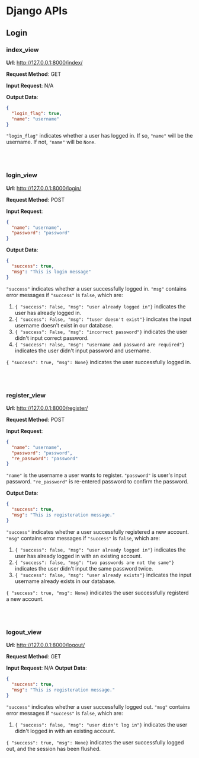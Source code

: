 # Django APIs

## Login

### index_view
**Url**:  http://127.0.0.1:8000/index/

**Request Method**: GET

**Input Request**:  N/A

**Output Data**:
```json
{
  "login_flag": true,
  "name": "username"
}
```
`"login_flag"` indicates whether a user has logged in. 
If so, `"name"` will be the username. 
If not, `"name"` will be `None`.


<br/><br/>
### login_view
**Url**:  http://127.0.0.1:8000/login/

**Request Method**: POST

**Input Request**:
```json
{
  "name": "username",
  "password": "password"
}
```

**Output Data**:
```json
{
  "success": true,
  "msg": "This is login message"
}
```
`"success"` indicates whether a user successfully logged in.
`"msg"` contains error messages if `"success"` is `false`, which are:
  1. `{ "success": False, "msg": "user already logged in"}` indicates the user has already logged in.
  2. `{ "success": False, "msg": "tuser doesn't exist"}` indicates the input username doesn't exist in our database.
  3. `{ "success": False, "msg": "incorrect password"}` indicates the user didn't input correct password.
  4. `{ "success": False, "msg": "username and password are required"}` indicates the user didn't input password and username.

`{ "success": true, "msg": None}` indicates the user successfully logged in.


<br/><br/>
### register_view
**Url**:  http://127.0.0.1:8000/register/

**Request Method**: POST

**Input Request**:
```json
{
  "name": "username",
  "password": "password",
  "re_password": "password"
}
```
`"name"` is the username a user wants to register. 
`"password"` is user's input password.
`"re_password"` is re-entered password to confirm the password.

**Output Data**:
```json
{
  "success": true,
  "msg": "This is registeration message."
}
```
`"success"` indicates whether a user successfully registered a new account.
`"msg"` contains error messages if `"success"` is `false`, which are:
  1. `{ "success": false, "msg": "user already logged in"}` indicates the user has already logged in with an existing account.
  2. `{ "success": false, "msg": "two passwords are not the same"}` indicates the user didn't input the same password twice.
  3. `{ "success": false, "msg": "user already exists"}` indicates the input username already exists in our database.

`{ "success": true, "msg": None}` indicates the user successfully registerd a new account.


<br/><br/>
### logout_view
**Url**:  http://127.0.0.1:8000/logout/

**Request Method**: GET

**Input Request**: N/A
**Output Data**:
```json
{
  "success": true,
  "msg": "This is registeration message."
}
```
`"success"` indicates whether a user successfully logged out.
`"msg"` contains error messages if `"success"` is `false`, which are:
  1. `{ "success": false, "msg": "user didn't log in"}` indicates the user didn't logged in with an existing account.

`{ "success": true, "msg": None}` indicates the user successfully logged out, and the session has been flushed.


